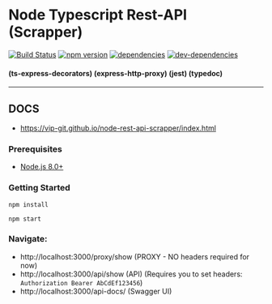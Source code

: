 # Node Typescript Rest-API (Scrapper)
[![Build Status](https://travis-ci.org/vip-git/node-rest-api-scrapper.svg?branch=master)](https://travis-ci.org/vip-git/node-rest-api-scrapper) [![npm version](https://badge.fury.io/js/npm.svg)](https://badge.fury.io/js/npm) [![dependencies](https://david-dm.org/vip-git/node-rest-api-scrapper.svg)](https://david-dm.org/vip-git/node-rest-api-scrapper) [![dev-dependencies](https://david-dm.org/vip-git/node-rest-api-scrapper/dev-status.svg)](https://david-dm.org/vip-git/node-rest-api-scrapper)
#### (ts-express-decorators) (express-http-proxy) (jest) (typedoc)
------------------------------
## DOCS
- https://vip-git.github.io/node-rest-api-scrapper/index.html
### Prerequisites
- [Node.js 8.0+](http://nodejs.org)


### Getting Started
```
npm install

npm start
```

### Navigate:
- http://localhost:3000/proxy/show (PROXY - NO headers required for now)
- http://localhost:3000/api/show (API) (Requires you to set headers: `Authorization Bearer AbCdEf123456`)
- http://localhost:3000/api-docs/ (Swagger UI)


